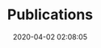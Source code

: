 ---
title: Publications
date: 2020-04-02 02:08:05
type: "publications"
top_img: /img/publications.png
---